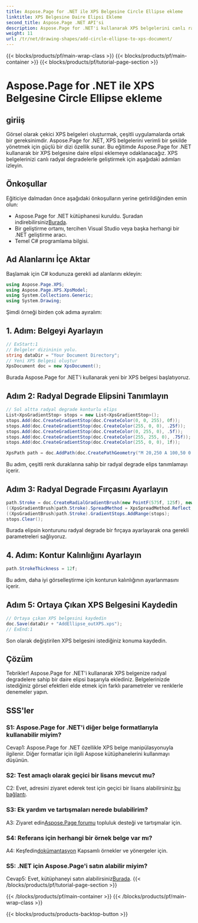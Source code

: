 ```yaml
---
title: Aspose.Page for .NET ile XPS Belgesine Circle Ellipse ekleme
linktitle: XPS Belgesine Daire Elipsi Ekleme
second_title: Aspose.Page .NET API'si
description: Aspose.Page for .NET'i kullanarak XPS belgelerini canlı radyal degradelerle geliştirin. Çarpıcı görsel efektler için adım adım kılavuzumuzu izleyin.
weight: 11
url: /tr/net/drawing-shapes/add-circle-ellipse-to-xps-document/
---
```


{{< blocks/products/pf/main-wrap-class >}}
{{< blocks/products/pf/main-container >}}
{{< blocks/products/pf/tutorial-page-section >}}

# Aspose.Page for .NET ile XPS Belgesine Circle Ellipse ekleme

## giriiş

Görsel olarak çekici XPS belgeleri oluşturmak, çeşitli uygulamalarda ortak bir gereksinimdir. Aspose.Page for .NET, XPS belgelerini verimli bir şekilde yönetmek için güçlü bir dizi özellik sunar. Bu eğitimde Aspose.Page for .NET kullanarak bir XPS belgesine daire elipsi eklemeye odaklanacağız. XPS belgelerinizi canlı radyal degradelerle geliştirmek için aşağıdaki adımları izleyin.

## Önkoşullar

Eğiticiye dalmadan önce aşağıdaki önkoşulların yerine getirildiğinden emin olun:

-  Aspose.Page for .NET kütüphanesi kuruldu. Şuradan indirebilirsiniz[Burada](https://releases.aspose.com/page/net/).
- Bir geliştirme ortamı, tercihen Visual Studio veya başka herhangi bir .NET geliştirme aracı.
- Temel C# programlama bilgisi.

## Ad Alanlarını İçe Aktar

Başlamak için C# kodunuza gerekli ad alanlarını ekleyin:

```csharp
using Aspose.Page.XPS;
using Aspose.Page.XPS.XpsModel;
using System.Collections.Generic;
using System.Drawing;
```

Şimdi örneği birden çok adıma ayıralım:

## 1. Adım: Belgeyi Ayarlayın

```csharp
// ExStart:1
// Belgeler dizininin yolu.
string dataDir = "Your Document Directory";
// Yeni XPS Belgesi oluştur
XpsDocument doc = new XpsDocument();
```

Burada Aspose.Page for .NET'i kullanarak yeni bir XPS belgesi başlatıyoruz.

## Adım 2: Radyal Degrade Elipsini Tanımlayın

```csharp
// Sol altta radyal degrade konturlu elips
List<XpsGradientStop> stops = new List<XpsGradientStop>();
stops.Add(doc.CreateGradientStop(doc.CreateColor(0, 0, 255), 0f));
stops.Add(doc.CreateGradientStop(doc.CreateColor(255, 0, 0), .25f));
stops.Add(doc.CreateGradientStop(doc.CreateColor(0, 255, 0), .5f));
stops.Add(doc.CreateGradientStop(doc.CreateColor(255, 255, 0), .75f));
stops.Add(doc.CreateGradientStop(doc.CreateColor(255, 0, 0), 1f));

XpsPath path = doc.AddPath(doc.CreatePathGeometry("M 20,250 A 100,50 0 1 1 220,250 100,50 0 1 1 20,250"));
```

Bu adım, çeşitli renk duraklarına sahip bir radyal degrade elips tanımlamayı içerir.

## Adım 3: Radyal Degrade Fırçasını Ayarlayın

```csharp
path.Stroke = doc.CreateRadialGradientBrush(new PointF(575f, 125f), new PointF(575f, 100f), 75f, 50f);
((XpsGradientBrush)path.Stroke).SpreadMethod = XpsSpreadMethod.Reflect;
((XpsGradientBrush)path.Stroke).GradientStops.AddRange(stops);
stops.Clear();
```

Burada elipsin konturunu radyal degrade bir fırçaya ayarlayarak ona gerekli parametreleri sağlıyoruz.

## 4. Adım: Kontur Kalınlığını Ayarlayın

```csharp
path.StrokeThickness = 12f;
```

Bu adım, daha iyi görselleştirme için konturun kalınlığının ayarlanmasını içerir.

## Adım 5: Ortaya Çıkan XPS Belgesini Kaydedin

```csharp
// Ortaya çıkan XPS belgesini kaydedin
doc.Save(dataDir + "AddEllipse_outXPS.xps");
// ExEnd:1
```

Son olarak değiştirilen XPS belgesini istediğiniz konuma kaydedin.

## Çözüm

Tebrikler! Aspose.Page for .NET'i kullanarak XPS belgenize radyal degradelere sahip bir daire elipsi başarıyla eklediniz. Belgelerinizde istediğiniz görsel efektleri elde etmek için farklı parametreler ve renklerle denemeler yapın.

## SSS'ler

### S1: Aspose.Page for .NET'i diğer belge formatlarıyla kullanabilir miyim?

Cevap1: Aspose.Page for .NET özellikle XPS belge manipülasyonuyla ilgilenir. Diğer formatlar için ilgili Aspose kütüphanelerini kullanmayı düşünün.

### S2: Test amaçlı olarak geçici bir lisans mevcut mu?

 C2: Evet, adresini ziyaret ederek test için geçici bir lisans alabilirsiniz.[bu bağlantı](https://purchase.aspose.com/temporary-license/).

### S3: Ek yardım ve tartışmaları nerede bulabilirim?

 A3: Ziyaret edin[Aspose.Page forumu](https://forum.aspose.com/c/page/39) topluluk desteği ve tartışmalar için.

### S4: Referans için herhangi bir örnek belge var mı?

 A4: Keşfedin[dokümantasyon](https://reference.aspose.com/page/net/) Kapsamlı örnekler ve yönergeler için.

### S5: .NET için Aspose.Page'i satın alabilir miyim?

 Cevap5: Evet, kütüphaneyi satın alabilirsiniz[Burada](https://purchase.aspose.com/buy).
{{< /blocks/products/pf/tutorial-page-section >}}

{{< /blocks/products/pf/main-container >}}
{{< /blocks/products/pf/main-wrap-class >}}

{{< blocks/products/products-backtop-button >}}
